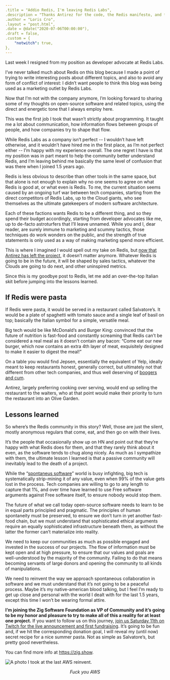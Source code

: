 ```yaml
---
.title = "Addio Redis, I'm leaving Redis Labs",
.description = "Thanks Antirez for the code, the Redis manifesto, and for the free karma especially.",
.author = "Loris Cro",
.layout = "post.html",
.date = @date("2020-07-06T00:00:00"),
.draft = false,
.custom = {
    "notwitch": true,
},
---
```

Last week I resigned from my position as developer advocate at Redis Labs.

I’ve never talked much about Redis on this blog because I made a point of trying to write interesting posts about different topics, and also to avoid any form of conflict of interest: I didn’t want people to think this blog was being used as a marketing outlet by Redis Labs.

Now that I’m not with the company anymore, I’m looking forward to sharing some of my thoughts on open-source software and related topics, using the direct and energetic tone that I always employ here. 

This was the first job I took that wasn’t strictly about programming. It taught me a lot about communication, how information flows between groups of people, and how companies try to shape that flow.

While Redis Labs as a company isn’t perfect -- I wouldn’t have left otherwise, and it wouldn’t have hired me in the first place, as I’m not perfect either -- I’m happy with my experience overall. The one regret I have is that my position was in part meant to help the community better understand Redis, and I’m leaving behind me basically the same level of confusion that was there when I joined 1.5 years ago.

Redis is less obvious to describe than other tools in the same space, but that alone is not enough to explain why no one seems to agree on what Redis is good at, or what even is Redis. To me, the current situation seems caused by an ongoing turf war between tech companies, starting from the direct competitors of Redis Labs, up to the Cloud giants, who see themselves as the ultimate gatekeepers of modern software architecture.

Each of these factions wants Redis to be a different thing, and so they spend their budget accordingly, starting from developer advocates like me, up to de-facto astroturfers that I’ll leave unnamed. While you and I, dear reader, are surely immune to marketing and scummy tactics, those techniques do work wonders on the public, and the strength of true statements is only used as a way of making marketing spend more efficient.

This is where I imagined I would spell out my take on Redis, but [now that Antirez has left the project](http://antirez.com/news/133), it doesn’t matter anymore. Whatever Redis is going to be in the future, it will be shaped by sales tactics, whatever the Clouds are going to do next, and other uninspired metrics.

Since this is my goodbye post to Redis, let me add an over-the-top Italian skit before jumping into the lessons learned.

## If Redis were pasta
If Redis were pasta, it would be served in a restaurant called Salvatore’s. It would be a plate of spaghetti with tomato sauce and a single leaf of basil on top; basically the Italian symbol for a simple, versatile meal. 

Big tech would be like McDonald’s and Burger King: convinced that the future of nutrition is fast-food and constantly screaming that Redis can’t be considered a real meal as it doesn’t contain any bacon: “Come eat our new burger, which now contains an extra 4th layer of meat, exquisitely designed to make it easier to digest the meal!”

On a table you would find Jepsen, essentially the equivalent of Yelp, ideally meant to keep restaurants honest, generally correct, but ultimately not that different from other tech companies, and thus well deserving of [boogers and cum](https://www.youtube.com/watch?v=pDlR_ccnZww).

Antirez, largely preferring cooking over serving, would end up selling the restaurant to the waiters, who at that point would make their priority to turn the restaurant into an Olive Garden.

## Lessons learned 
So where’s the Redis community in this story? Well, those are just the silent, mostly anonymous regulars that come, eat, and then go on with their lives. 

It’s the people that occasionally show up on HN and point out that they’re happy with what Redis does for them, and that they rarely think about it even, as the software tends to chug along nicely. As much as I sympathize with them, the ultimate lesson I learned is that a passive community will inevitably lead to the death of a project.

While the “[spontaneus software](https://news.ycombinator.com/item?id=23690123)” world is busy infighting, big tech is systematically strip-mining it of any value, even when 99% of the value gets lost in the process. Tech companies are willing to go to any length to capture that 1%, and over time have learned to use Free software arguments against Free software itself, to ensure nobody would stop them.

The future of what we call today open-source software needs to learn to be in equal parts principled and pragmatic. The principles of human spontaneity must be preserved, to ensure we don’t turn in yet another fast-food chain, but we must understand that sophisticated ethical arguments require an equally sophisticated infrastructure beneath them, as without the latter the former can’t materialize into reality.

We need to keep our communities as much as possible engaged and invested in the success of our projects. The flow of information must be kept open and at high pressure, to ensure that our values and goals are well-understood by the majority of the community. Failing to do that means becoming servants of large donors and opening the community to all kinds of manipulations.

We need to reinvent the way we approach spontaneous collaboration in software and we must understand that it’s not going to be a peaceful process. Maybe it’s my native-american blood talking, but I feel I’m ready to get up close and personal with the world I dealt with for the last 1.5 years, except this time I won’t be wearing formal attire.

**I’m joining the Zig Software Foundation as VP of Community and it’s going to be my honor and pleasure to try to make all of this a reality for at least one project.** If you want to follow us on this journey, [join us Saturday 11th on Twitch for the live announcement and first fundraising](https://zig.show). It’s going to be fun and, if we hit the corresponding donation goal, I will reveal my (until now) secret recipe for a nice summer pasta. Not as simple as Salvatore’s, but pretty good nevertheless.

You can find more info at https://zig.show.


![A photo I took at the last AWS reinvent.](IMG_5653.jpg "Fuck you AWS.")
<center><i>Fuck you AWS</i></center>
